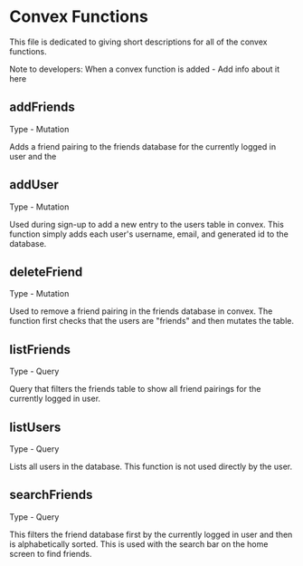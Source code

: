 # Convex Functions

This file is dedicated to giving short descriptions for all of the convex functions.

Note to developers: When a convex function is added - Add info about it here

## addFriends

Type - Mutation

Adds a friend pairing to the friends database for the currently logged in user and the

## addUser

Type - Mutation

Used during sign-up to add a new entry to the users table in convex. This function simply adds each
user's username, email, and generated id to the database.

## deleteFriend

Type - Mutation

Used to remove a friend pairing in the friends database in convex. The function first checks that
the users are "friends" and then mutates the table.

## listFriends

Type - Query

Query that filters the friends table to show all friend pairings for the currently logged in user.

## listUsers

Type - Query

Lists all users in the database. This function is not used directly by the user.

## searchFriends

Type - Query

This filters the friend database first by the currently logged in user and then is alphabetically sorted. This
is used with the search bar on the home screen to find friends.
